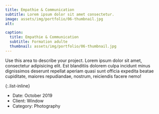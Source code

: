 ```yaml
---
title: Empathie & Communication
subtitle: Lorem ipsum dolor sit amet consectetur.
image: assets/img/portfolio/06-thumbnail.jpg
alt: 

caption:
  title: Empathie & Communication 
  subtitle: Formation adulte
  thumbnail: assets/img/portfolio/06-thumbnail.jpg
---
```

Use this area to describe your project. Lorem ipsum dolor sit amet, consectetur adipisicing elit. Est blanditiis dolorem culpa incidunt minus dignissimos deserunt repellat aperiam quasi sunt officia expedita beatae cupiditate, maiores repudiandae, nostrum, reiciendis facere nemo!

{:.list-inline}
- Date: October 2019
- Client: Window
- Category: Photography

